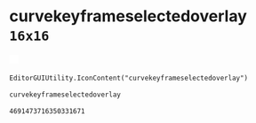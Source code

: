 # curvekeyframeselectedoverlay `16x16`
<img src="/img/curvekeyframeselectedoverlay.png" width=16 height=16>

``` CSharp
EditorGUIUtility.IconContent("curvekeyframeselectedoverlay")
```
```
curvekeyframeselectedoverlay
```
```
4691473716350331671
```
